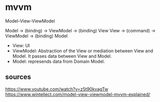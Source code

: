 # mvvm
Model-View-ViewModel

Model -> (bindng) -> ViewModel -> (binding) View
View -> (command) -> ViewModel -> (binding) Model

* View: UI
* ViewModel: Abstraction of the View or mediation between View and Model. It passes data between View and Model.
* Model: represends data from Domain Model.

## sources
https://www.youtube.com/watch?v=z5t90kvagTw
https://www.wintellect.com/model-view-viewmodel-mvvm-explained/

